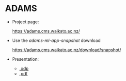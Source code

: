 # ADAMS

* Project page:

  https://adams.cms.waikato.ac.nz/

* Use the *adams-ml-app-snapshot* download

  https://adams.cms.waikato.ac.nz/download/snapshot/

* Presentation: 

  * [.odp](adams.odp)
  * [.pdf](adams.pdf)

